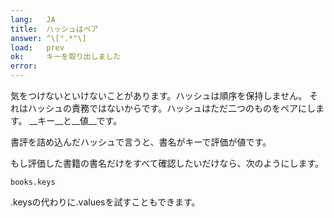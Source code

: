 ```yaml
---
lang:   JA
title:  ハッシュはペア
answer: ^\[".*"\]
load:   prev
ok:     キーを取り出しました
error:  
---
```


気をつけないといけないことがあります。ハッシュは順序を保持しません。
それはハッシュの責務ではないからです。ハッシュはただ二つのものをペアにします。
__キー__と__値__です。

書評を詰め込んだハッシュで言うと、書名がキーで評価が値です。

もし評価した書籍の書名だけをすべて確認したいだけなら、次のようにします。

    books.keys

.keysの代わりに.valuesを試すこともできます。
